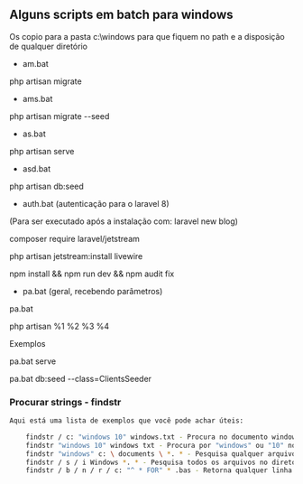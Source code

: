 ## Alguns scripts em batch para windows

Os copio para a pasta c:\windows para que fiquem no path e a disposição de qualquer diretório

- am.bat

php artisan migrate

- ams.bat

php artisan migrate --seed

- as.bat

php artisan serve

- asd.bat

php artisan db:seed

- auth.bat (autenticação para o laravel 8)

(Para ser executado após a instalação com: laravel new blog)

composer require laravel/jetstream

php artisan jetstream:install livewire

npm install && npm run dev && npm audit fix


- pa.bat (geral, recebendo parâmetros)

pa.bat

php artisan %1 %2 %3 %4

Exemplos

pa.bat serve 

pa.bat db:seed --class=ClientsSeeder

### Procurar strings - findstr

```bash
Aqui está uma lista de exemplos que você pode achar úteis:

    findstr / c: "windows 10" windows.txt - Procura no documento windows.txt a string "windows 10"
    findstr "windows 10" windows txt - Procura por "windows" ou "10" no arquivo.
    findstr "windows" c: \ documents \ *. * - Pesquisa qualquer arquivo em c: \ documents pela string "windows".
    findstr / s / i Windows *. * - Pesquisa todos os arquivos no diretório atual e todos os subdiretórios da palavra Windows que ignoram letras maiúsculas.
    findstr / b / n / r / c: "^ * FOR" * .bas - Retorna qualquer linha que comece com FOR que seja precedida por zero ou mais espaços. Imprime o número da linha também.
```

